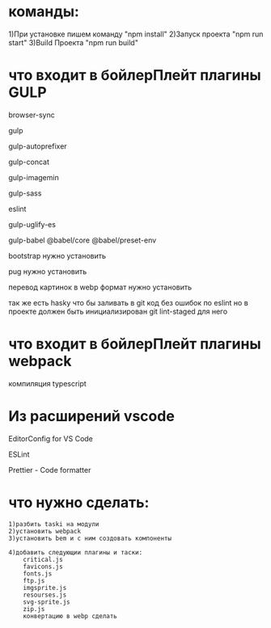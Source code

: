 # команды:
1)При установке пишем команду "npm install"
2)Запуск проекта  "npm run start"
3)Build Проекта  "npm run build"

# что входит в бойлерПлейт плагины GULP

  browser-sync

  gulp

  gulp-autoprefixer

  gulp-concat

  gulp-imagemin

  gulp-sass

  eslint

  gulp-uglify-es

  gulp-babel
  @babel/core
  @babel/preset-env

  bootstrap нужно установить

  pug нужно установить

  перевод картинок в webp формат нужно установить

  так же есть hasky что бы заливать в git код без ошибок по eslint но в проекте должен быть инициализирован git
  lint-staged  для него

# что входит в бойлерПлейт плагины webpack

  компиляция typescript


# Из расширений vscode

  EditorConfig for VS Code

  ESLint

  Prettier - Code formatter



# что нужно сделать:
    1)разбить taski на модули
    2)установить webpack
    3)установить bem и с ним создовать компоненты

    4)добавить следующии плагины и таски:
        critical.js
        favicons.js
        fonts.js
        ftp.js
        imgsprite.js
        resourses.js
        svg-sprite.js
        zip.js
        конвертацию в webp сделать




